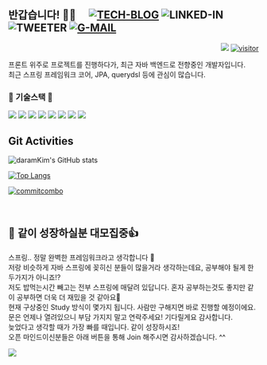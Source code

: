 ## 반갑습니다! 🙇🏻 　[![TECH-BLOG](http://img.shields.io/badge/-Tech%20blog-black?style=flat-square&logo=github)](https://github.com/daramKim) ![LINKED-IN](https://img.shields.io/badge/-LinkedIn-blue?style=flat-square&logo=Linkedin&logoColor=white&link=https://www.linkedin.com) ![TWEETER](https://img.shields.io/badge/Twitter-1877f2?style=flat-square&logo=twitter&logoColor=white&link=https://twitter.com/chaindevchu) [![G-MAIL](https://img.shields.io/badge/Gmail-d14836?style=flat-square&logo=Gmail&logoColor=white&link=mailto:chaindevchu@gmail.com)](mailto:chaindevchu@gmail.com)  

<div align="right"/>
    
<a><img src="https://badgen.net/badge/icon/Software engineer?icon=https://caple-static.s3.ap-northeast-2.amazonaws.com/cobalt-badge.svg&label&color=8174f6&labelColor=9b91f8"/></a>
[![visitor](https://hits.seeyoufarm.com/api/count/incr/badge.svg?url=https%3A%2F%2Fgithub.com%2FdaramKim%2Fhit-counter&count_bg=black&title_bg=%23555555&icon=&icon_color=&title=visitor&edge_flat=false)](https://hits.seeyoufarm.com)

<div align="left"/>

프론트 위주로 프로젝트를 진행하다가, 최근 자바 백엔드로 전향중인 개발자입니다.   
최근 스프링 프레임워크 코어, JPA, querydsl 등에 관심이 많습니다.   


<h3>🥢 기술스택 🥢</h3>
<p>
    <img src="https://img.shields.io/badge/JavaScript-white?style=flat-square&logo=JavaScript&logoColor=black&color=F7DF1E"/>
    <img src="https://img.shields.io/badge/Vue-palegoldenrod?style=flat-square&logo=Vue.js&logoColor=black&color=4FC08D"/>
    <img src="https://img.shields.io/badge/React-palegoldenrod?style=flat-square&logo=React&logoColor=black&color=61DAFB"/>
    <img src="https://img.shields.io/badge/Socket.io-palegoldenrod?style=flat-square&logo=Socket.io&logoColor=white&color=010101"/>
    <img src="https://img.shields.io/badge/Java-palegoldenrod?style=flat-square&logo=Java&logoColor=red&color=007396"/>
    <img src="https://img.shields.io/badge/Spring-white?style=flat-square&logo=Spring&logoColor=white&color=6DB33F"/>
    <img src="https://img.shields.io/badge/Oracle-palegoldenrod?style=flat-square&logo=Oracle&logoColor=black&color=F80000"/>
    <img src="https://img.shields.io/badge/Andorid-palegoldenrod?style=flat-square&logo=Android&logoColor=black&color=3DDC84"/>
</p>


Git Activities
---

![daramKim's GitHub stats](https://github-readme-stats.vercel.app/api?username=daramKim&show_icons=true&bg_color=10,e96443,904e95&title_color=184e95&text_color=black&border_color=grey)
<!-- 
All inbuilt themes :-
dark, radical, merko, gruvbox, tokyonight, onedark, cobalt, synthwave, highcontrast, dracula
 -->
<!-- graident
&bg_color=30,e96443,904e95&title_color=fff&text_color=fff 
-->

[![Top Langs](https://github-readme-stats.vercel.app/api/top-langs/?username=daramKim&layout=compact&theme=cobalt&border_color=2e4058&hide=python,C,C%2B%2B)](https://github.com/daramKim)

<!-- wakatime... 이건 사용할지 안할지 고려중
[![daramKim's wakatime stats](https://github-readme-stats.vercel.app/api/wakatime?username=daramKim&border_color=2e4058)](https://github.com/daramKim) 
-->

[![commitcombo](http://commitcombo.com/get?user=daramKim&theme=RoyalRed-mini&v=2)](https://github.com/devxb/CommitCombo)
<!-- [![commitcombo](http://commitcombo.com/get?user=Devxb&theme=DeepOcean&v=1)](https://github.com/devxb/CommitCombo) -->

<br>

## :sparkling_heart: 같이 성장하실분 대모집중👍
스프링.. 정말 완벽한 프레임워크라고 생각합니다 💯      
저랑 비슷하게 자바 스프링에 꽂히신 분들이 많을거라 생각하는데요, 공부해야 될게 한두가지가 아니죠!?    
저도 밥먹는시간 빼고는 전부 스프링에 매달려 있답니다.
혼자 공부하는것도 좋지만 같이 공부하면 더욱 더 재밌을 것 같아요🤗   
현재 구상중인 Study 방식이 몇가지 됩니다. 사람만 구해지면 바로 진행할 예정이에요.   
문은 언제나 열려있으니 부담 가지지 말고 연락주세요! 기다릴게요 감사합니다.    
늦었다고 생각할 때가 가장 빠를 때입니다. 같이 성장하시죠!    
오픈 마인드이신분들은 아래 버튼을 통해 Join 해주시면 감사하겠습니다. ^^  

<a href="mailto:chaindevchu@gmail.com">
   <img src="https://badgen.net/badge/icon/📕?icon=terminal&label=Do you wanna study?&color=29ABE0&labelColor=29ABE0" />
</a>
